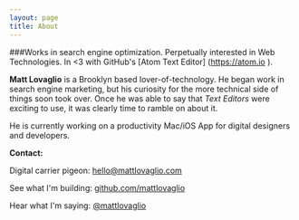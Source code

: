 ```yaml
---
layout: page
title: About
---
```

###Works in search engine optimization. Perpetually interested in Web Technologies. In <span class="heart"><3</span> with GitHub's [Atom Text Editor] (https://atom.io ).

**Matt Lovaglio** is a Brooklyn based lover-of-technology. He began work in search engine marketing, but his curiosity for the more technical side of things soon took over. Once he was able to say that *Text Editors* were exciting to use, it was clearly time to ramble on about it.

He is currently working on a productivity Mac/iOS App for digital designers and developers.

**Contact:**

Digital carrier pigeon: <a href="mailto:hello@mattlovaglio.com">hello@mattlovaglio.com</a>

See what I'm building: [github.com/mattlovaglio](https://github.com/mattlovaglio)

Hear what I'm saying: [@mattlovaglio](https://twitter.com/mattlovaglio)
